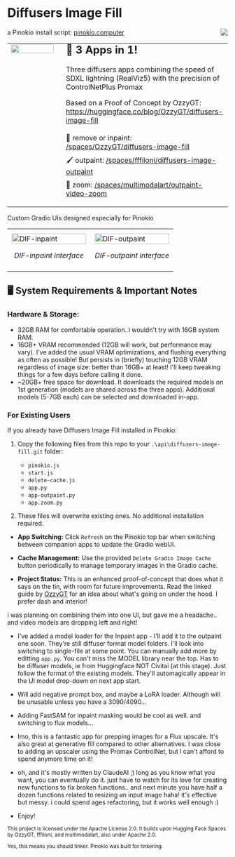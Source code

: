 # Diffusers Image Fill 
a Pinokio install script:   [pinokio.computer](https://pinokio.computer/) <a href="https://opensource.org/licenses/Apache-2.0"><img src="https://img.shields.io/badge/License-Apache%202.0-blue.svg" align="right"></a>
<table>
  <tr>
    <td width="25%" style="vertical-align: top; padding-right: 20px;">
      <img src="https://github.com/user-attachments/assets/1122b540-2ac2-4460-a4c7-c1035652cd19" width="100%"/>
    </td>
    <td width="75%" style="vertical-align: top; padding-top: 0;">
      <h2 style="margin-top: 0; margin-bottom: 20px; font-size: 24px;">🚀 3 Apps in 1!</h2>
    <p style="margin-top: 0; margin-bottom: 15px;">
  Three diffusers apps combining the speed of SDXL lightning (RealViz5) with the precision of ControlNetPlus Promax
  </p>
  
  <p style="margin-bottom: 20px;">
  Based on a Proof of Concept by OzzyGT: <a href="https://huggingface.co/blog/OzzyGT/diffusers-image-fill">https://huggingface.co/blog/OzzyGT/diffusers-image-fill</a>
  </p>
  
  <ul style="list-style-type: none; padding-left: 0; margin-top: 20px;">
    <li style="margin-bottom: 10px;">📸 remove or inpaint: <a href="https://huggingface.co/spaces/OzzyGT/diffusers-image-fill">/spaces/OzzyGT/diffusers-image-fill</a></li>
    <li style="margin-bottom: 10px;">🖌️ outpaint: <a href="https://huggingface.co/spaces/fffiloni/diffusers-image-outpaint">/spaces/fffiloni/diffusers-image-outpaint</a></li>
    <li style="margin-bottom: 10px;">🤖 zoom: <a href="https://huggingface.co/spaces/multimodalart/outpaint-video-zoom">/spaces/multimodalart/outpaint-video-zoom</a></li>
  </ul>
</td>
  </tr>
</table>



 Custom Gradio UIs designed especially for Pinokio
<table>
  <tr>
    <td width="50%" style="padding: 10px;">
      <img src="https://github.com/user-attachments/assets/3d6946b8-1f00-4528-937f-b03434920876" alt="DIF-inpaint" width="100%" />
      <p align="center"><em>DIF-inpaint interface</em></p>
    </td>
    <td width="50%" style="padding: 10px;">
      <img src="https://github.com/user-attachments/assets/74dbdd98-d08f-4ab0-a8ff-79cb3af3569c" alt="DIF-outpaint" width="100%" />
      <p align="center"><em>DIF-outpaint interface</em></p>
    </td>
  </tr>
</table>


## 🖥️ System Requirements & Important Notes

### Hardware & Storage:
- 32GB RAM for comfortable operation. I wouldn't try with 16GB system RAM.
- 16GB+ VRAM recommended (12GB will work, but performance may vary). 
  I've added the usual VRAM optimizations, and flushing everything as often as possible! But persists in (briefly) touching 12GB VRAM regardless of image size: better than 16GB+ at least! I'll keep tweaking things for a few days before calling it done.
- ~20GB+ free space for download. It downloads the required models on 1st generation (models are shared across the three apps). Additional models (5-7GB each) can be selected and downloaded in-app.


### For Existing Users

If you already have Diffusers Image Fill installed in Pinokio:

1. Copy the following files from this repo to your `.\api\diffusers-image-fill.git` folder:
   - `pinokio.js`
   - `start.js`
   - `delete-cache.js`
   - `app.py`
   - `app-outpaint.py`
   - `app.zoom.py`
     
 2. These files will overwrite existing ones. No additional installation required.

- **App Switching:** Click `Refresh` on the Pinokio top bar when switching between companion apps to update the Gradio webUI.
- **Cache Management:** Use the provided `Delete Gradio Image Cache` button periodically to manage temporary images in the Gradio cache.

- **Project Status:** This is an enhanced proof-of-concept that does what it says on the tin, with room for future improvements. Read the linked guide by <a href="https://huggingface.co/blog/OzzyGT/diffusers-image-fill">OzzyGT</a> for an idea about what's going on under the hood. I prefer dash and interior!

i was planning on combining them into one UI, but gave me a headache.. and video models are dropping left and right!
* I've added a model loader for the Inpaint app - I'll add it to the outpaint one soon. They're still diffuser format model folders. I'll look into switching to single-file at some point. You can manually add more by editting `app.py`. You can't miss the MODEL library near the top. Has to be diffuser models, ie from Huggingface NOT Civitai (at this stage). Just follow the format of the existing models. They'll automagically appear in the UI model drop-down on next app start. 
* Will add negative prompt box, and maybe a LoRA loader. Although will be unusable unless you have a 3090/4090...
* Adding FastSAM for inpaint masking would be cool as well. and switching to flux models...
* Imo, this is a fantastic app for prepping images for a Flux upscale. It's also great at generative fill compared to other alternatives. I was close to adding an upscaler using the Promax ControlNet, but I can't afford to spend anymore time on it! 

* oh, and it's mostly written by ClaudeAI ;) long as you know what you want, you can eventually do it. just have to watch for its love for creating new functions to fix broken functions.. and next minute you have half a dozen functions related to resizing an input image haha! it's effective but messy. i could spend ages refactoring, but it works well enough :)
* Enjoy!

<sub>
<p>This project is licensed under the Apache License 2.0. It builds upon Hugging Face Spaces by OzzyGT, fffiloni, and multimodalart, also under Apache 2.0.</p>
Yes, this means you should tinker. Pinokio was built for tinkering.
</sub>
